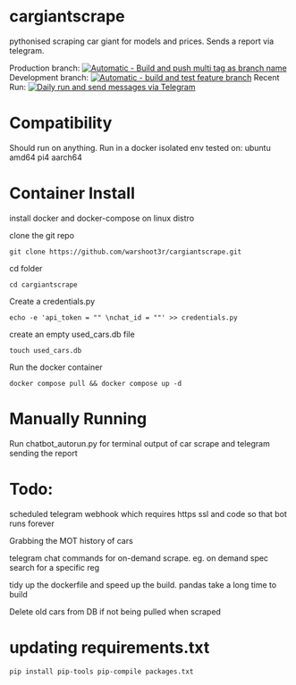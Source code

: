# cargiantscrape
pythonised scraping car giant for models and prices. Sends a report via telegram.


Production branch: [![Automatic - Build and push multi tag as branch name](https://github.com/warshoot3r/cargiantscrape/actions/workflows/build-test-master.yml/badge.svg)](https://github.com/warshoot3r/cargiantscrape/actions/workflows/build-test-master.yml)
Development branch: [![Automatic - build and test feature branch](https://github.com/warshoot3r/cargiantscrape/actions/workflows/build-feature-branch.yml/badge.svg)](https://github.com/warshoot3r/cargiantscrape/actions/workflows/build-feature-branch.yml)
Recent Run: [![Daily run and send messages via Telegram](https://github.com/warshoot3r/cargiantscrape/actions/workflows/run-scrape.yml/badge.svg)](https://github.com/warshoot3r/cargiantscrape/actions/workflows/run-scrape.yml)


# Compatibility 
Should run on anything. Run in a docker isolated env
tested on:
ubuntu amd64
pi4 aarch64


# Container Install

install docker and docker-compose on linux distro

clone the git repo
```
git clone https://github.com/warshoot3r/cargiantscrape.git
```
cd folder
```
cd cargiantscrape
```
Create a credentials.py
```
echo -e 'api_token = "" \nchat_id = ""' >> credentials.py
```

create an empty used_cars.db file
```
touch used_cars.db
```
Run the docker container
```
docker compose pull && docker compose up -d 
```


# Manually Running
Run chatbot_autorun.py for terminal output of car scrape and telegram sending the report


# Todo:
scheduled telegram webhook which requires https ssl and code so that bot runs forever

Grabbing the MOT history of cars

telegram chat commands for on-demand scrape. eg. on demand spec search for a specific reg

tidy up the dockerfile and speed up the build. pandas take a long time to build

Delete old cars from DB if not being pulled when scraped

# updating requirements.txt
`
pip install pip-tools
pip-compile packages.txt 
`
